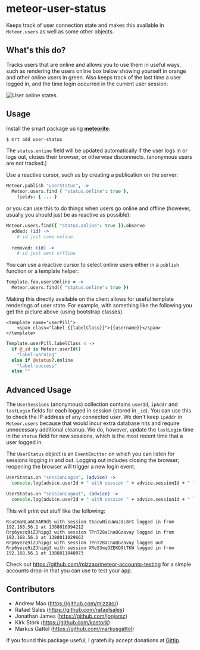 # meteor-user-status

Keeps track of user connection state and makes this available in `Meteor.users` as well as some other objects.

## What's this do?

Tracks users that are online and allows you to use them in useful ways, such as rendering the users online box below showing yourself in orange and other online users in green. Also keeps track of the last time a user logged in, and the time login occurred in the current user session:

![User online states](https://raw.github.com/mizzao/meteor-user-status/master/docs/example.png)

## Usage

Install the smart package using **[meteorite](https://github.com/oortcloud/meteorite)**:

```sh
$ mrt add user-status
```

The `status.online` field will be updated automatically if the user logs in or logs out, closes their browser, or otherwise disconnects.
 (anonymous users are not tracked.)

Use a reactive cursor, such as by creating a publication on the server:

```coffeescript
Meteor.publish "userStatus", ->
  Meteor.users.find { "status.online": true },
    fields: { ... }
```

or you can use this to do things when users go online and offline (however, usually you should just be as reactive as possible):

```coffeescript
Meteor.users.find({ "status.online": true }).observe
  added: (id) ->
    # id just came online
    
  removed: (id) ->
    # id just went offline
```

You can use a reactive cursor to select online users either in a `publish` function or a template helper:

```coffeescript
Template.foo.usersOnline = ->
  Meteor.users.find({ "status.online": true })
```

Making this directly available on the client allows for useful template renderings of user state. For example, with something like the following you get the picture above (using bootstrap classes).

```
<template name="userPill">
    <span class="label {{labelClass}}">{{username}}</span>
</template>
```

```coffeescript
Template.userPill.labelClass = ->
  if @_id is Meteor.userId()
    "label-warning"
  else if @status?.online
    "label-success"
  else ""
```

## Advanced Usage

The `UserSessions` (anonymous) collection contains `userId`, `ipAddr` and `lastLogin` fields for each logged in session (stored in `_id`).
You can use this to check the IP address of any connected user. We don't keep `ipAddr` in `Meteor.users` because that would
incur extra database hits and require unnecessary additional cleanup.  We do, however, update the `lastLogin` time in the `status` field for new sessions, which is the most recent time that a user logged in.

The `UserStatus` object is an `EventEmitter` on which you can listen for sessions logging in and out.
Logging out includes closing the browser; reopening the browser will trigger a new login event.

```coffeescript
UserStatus.on "sessionLogin", (advice) ->
  console.log(advice.userId + " with session " + advice.sessionId + " logged in from " + advice.ipAddr + " at " + advice.lastLogin)

UserStatus.on "sessionLogout", (advice) ->
  console.log(advice.userId + " with session " + advice.sessionId + " logged out")
```

This will print out stuff like the following:
```
RsuCmaNLa6CXAR9dS with session t6acwNizuWuJdL8rC logged in from 192.168.56.1 at 1388010994212
Rrp6yezq9iZJhipg3 with session TPnT28aCnaQGzavay logged in from 192.168.56.1 at 1388011029663
Rrp6yezq9iZJhipg3 with session TPnT28aCnaQGzavay logged out
Rrp6yezq9iZJhipg3 with session XReS3mqDZEKD9tTKW logged in from 192.168.56.1 at 1388011040873
```

Check out https://github.com/mizzao/meteor-accounts-testing for a simple accounts drop-in that you can use to test your app.

## Contributors

* Andrew Mao (https://github.com/mizzao/)
* Rafael Sales (https://github.com/rafaelsales)
* Jonathan James (https://github.com/jonjamz)
* Kirk Stork (https://github.com/kastork)
* Markus Gattol (https://github.com/markusgattol)

If you found this package useful, I gratefully accept donations at [Gittip](https://www.gittip.com/mizzao/).
